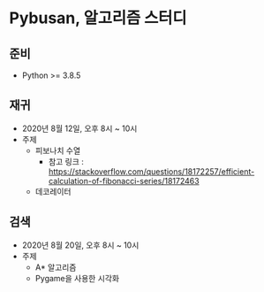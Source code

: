 # Pybusan, 알고리즘 스터디

## 준비
* Python >= 3.8.5

## 재귀
* 2020년 8월 12일, 오후 8시 ~ 10시
* 주제
    * 피보나치 수열
        * 참고 링크 : https://stackoverflow.com/questions/18172257/efficient-calculation-of-fibonacci-series/18172463
    * 데코레이터

## 검색
* 2020년 8월 20일, 오후 8시 ~ 10시
* 주제
    * A* 알고리즘
    * Pygame을 사용한 시각화